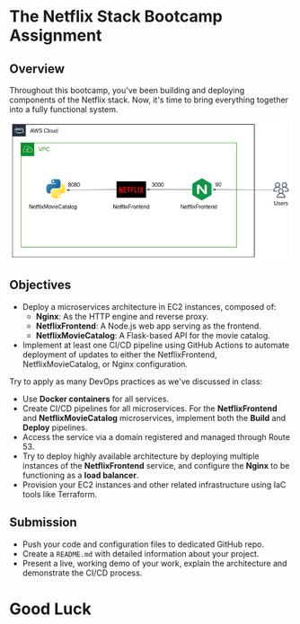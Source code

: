 # The Netflix Stack Bootcamp Assignment

## Overview

Throughout this bootcamp, you've been building and deploying components of the Netflix stack.
Now, it's time to bring everything together into a fully functional system.

![](../docs/final-arc.png)


## Objectives

- Deploy a microservices architecture in EC2 instances, composed of:
  - **Nginx**: As the HTTP engine and reverse proxy.
  - **NetflixFrontend**: A Node.js web app serving as the frontend.
  - **NetflixMovieCatalog**: A Flask-based API for the movie catalog.
- Implement at least one CI/CD pipeline using GitHub Actions to automate deployment of updates to either the NetflixFrontend, NetflixMovieCatalog, or Nginx configuration.


Try to apply as many DevOps practices as we've discussed in class:
   - Use **Docker containers** for all services.
   - Create CI/CD pipelines for all microservices. For the **NetflixFrontend** and **NetflixMovieCatalog** microservices, implement both the **Build** and **Deploy** pipelines. 
   - Access the service via a domain registered and managed through Route 53.
   - Try to deploy highly available architecture by deploying multiple instances of the **NetflixFrontend** service, and configure the **Nginx** to be functioning as a **load balancer**.
   - Provision your EC2 instances and other related infrastructure using IaC tools like Terraform. 


## Submission

- Push your code and configuration files to dedicated GitHub repo.
- Create a `README.md` with detailed information about your project. 
- Present a live, working demo of your work, explain the architecture and demonstrate the CI/CD process.


# Good Luck

